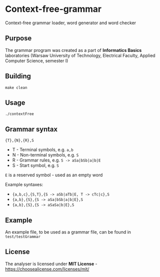 # Context-free-grammar
Context-free grammar loader, word generator and word checker

## Purpose
The grammar program was created as a part of **Informatics Basics** laboratories (Warsaw University of Technology, Electrical Faculty, Applied Computer Science, semester I)

## Building
`make clean`

## Usage
`./contextFree`

## Grammar syntax
`{T},{N},{R},S`
* T - Terminal symbols, e.g. `a,b`
* N - Non-terminal symbols, e.g. `S`
* R - Grammar rules, e.g. `S -> aSa|bSb|a|b|E`
* S - Start symbol, e.g. `S`

`E` is a reserved symbol - used as an empty word

Example syntaxes:
* `{a,b,c},{S,T},{S -> aSb|aTb|E, T -> cTc|c},S`
* `{a,b},{S},{S -> aSa|bSb|a|b|E},S`
* `{a,b},{S},{S -> aSaSa|b|E},S`

## Example
An example file, to be used as a grammar file, can be found in `test/testGrammar`

## License
The analyser is licensed under **MIT License** - https://choosealicense.com/licenses/mit/
